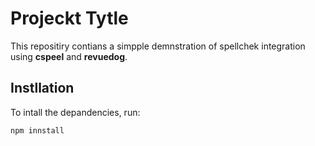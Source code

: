 # Projeckt Tytle

This repositiry contians a simpple demnstration of spellchek integration using **cspeel** and **revuedog**.

## Instllation

To intall the depandencies, run:

```bash
npm innstall
